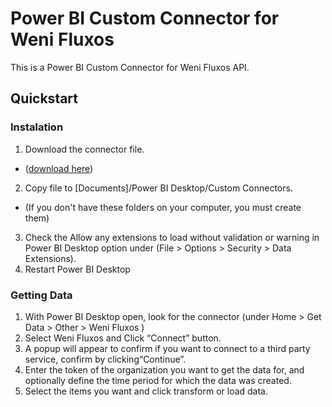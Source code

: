 # Power BI Custom Connector for Weni Fluxos

This is a Power BI Custom Connector for Weni Fluxos API.

## Quickstart
### Instalation

1. Download the connector file.
 - ([download here](https://github.com/Ilhasoft/custom-connector-powerbi/releases "download here"))
2. Copy file to [Documents]/Power BI Desktop/Custom Connectors. 
 - (If you don't have these folders on your computer, you must create them)
3. Check the Allow any extensions to load without validation or warning in Power BI Desktop option under (File > Options > Security > Data Extensions).
4. Restart Power BI Desktop

### Getting Data

1. With Power BI Desktop open, look for the connector (under Home > Get Data > Other > Weni Fluxos )
2. Select Weni Fluxos and Click “Connect” button.
3. A popup will appear to confirm if you want to connect to a third party service, confirm by clicking“Continue”.
4. Enter the token of the organization you want to get the data for, and optionally define the time period for which the data was created.
5. Select the items you want and click transform or load data.
